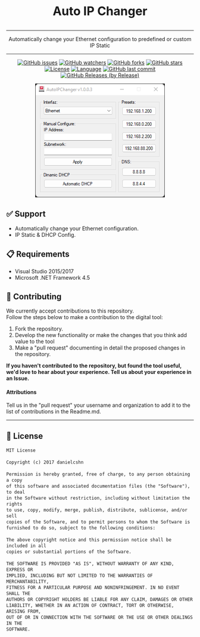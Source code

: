 <div align="center">
  <h3 style="font-size: xx-large;"> Auto IP Changer </h3>
  <hr>
  <p>Automatically change your Ethernet configuration to predefined or custom IP Static</p>
  <hr>
</div>

<div align="center">

[![GitHub issues](https://img.shields.io/bitbucket/issues/danielcshn/autoipchanger?style=for-the-badge)](https://github.com/danielcshn/autoipchanger/issues)
[![GitHub watchers](https://img.shields.io/github/watchers/danielcshn/autoipchanger?style=for-the-badge)](https://github.com/danielcshn/autoipchanger/watchers)
[![GitHub forks](https://img.shields.io/github/forks/danielcshn/autoipchanger?style=for-the-badge)](https://github.com/danielcshn/autoipchanger/fork)
[![GitHub stars](https://img.shields.io/github/stars/danielcshn/autoipchanger?style=for-the-badge)](https://github.com/danielcshn/autoipchanger/stargazers)
[![License](https://img.shields.io/github/license/danielcshn/autoipchanger?style=for-the-badge)](https://github.com/danielcshn/autoipchanger/blob/master/LICENSE)
[![Language](https://img.shields.io/github/languages/top/danielcshn/autoipchanger?style=for-the-badge)](https://github.com/danielcshn/autoipchanger/search?l=visual-basic-.net)
[![GitHub last commit](https://img.shields.io/github/last-commit/danielcshn/autoipchanger?style=for-the-badge)](https://github.com/danielcshn/autoipchanger/commits/master)
[![GitHub Releases (by Release)](https://img.shields.io/github/downloads/danielcshn/autoipchanger/1.0.0.3/total?style=for-the-badge)](https://github.com/danielcshn/autoipchanger/releases/tag/1.0.0.3)

</div>

<p align="center">
  <img src="https://raw.githubusercontent.com/danielcshn/autoipchanger/master/image/autoipchanger.png" title="autoipchanger">
</p>

## ✅ Support

- Automatically change your Ethernet configuration.
- IP Static & DHCP Config.

## 📋 Requirements

* Visual Studio 2015/2017
* Microsoft .NET Framework 4.5

## 🤝 Contributing

We currently accept contributions to this repository.<br>Follow the steps below to make a contribution to the digital tool:

1. Fork the repository.
2. Develop the new functionality or make the changes that you think add value to the tool
3. Make a "pull request" documenting in detail the proposed changes in the repository.

**If you haven't contributed to the repository, but found the tool useful, we'd love to hear about your experience. Tell us about your experience in an Issue.**

#### Attributions
Tell us in the "pull request" your username and organization to add it to the list of contributions in the Readme.md.

---

## 📝 License

```
MIT License

Copyright (c) 2017 danielcshn

Permission is hereby granted, free of charge, to any person obtaining a copy
of this software and associated documentation files (the "Software"), to deal
in the Software without restriction, including without limitation the rights
to use, copy, modify, merge, publish, distribute, sublicense, and/or sell
copies of the Software, and to permit persons to whom the Software is
furnished to do so, subject to the following conditions:

The above copyright notice and this permission notice shall be included in all
copies or substantial portions of the Software.

THE SOFTWARE IS PROVIDED "AS IS", WITHOUT WARRANTY OF ANY KIND, EXPRESS OR
IMPLIED, INCLUDING BUT NOT LIMITED TO THE WARRANTIES OF MERCHANTABILITY,
FITNESS FOR A PARTICULAR PURPOSE AND NONINFRINGEMENT. IN NO EVENT SHALL THE
AUTHORS OR COPYRIGHT HOLDERS BE LIABLE FOR ANY CLAIM, DAMAGES OR OTHER
LIABILITY, WHETHER IN AN ACTION OF CONTRACT, TORT OR OTHERWISE, ARISING FROM,
OUT OF OR IN CONNECTION WITH THE SOFTWARE OR THE USE OR OTHER DEALINGS IN THE
SOFTWARE.
```
